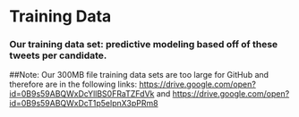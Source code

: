 # Training Data

### Our training data set: predictive modeling based off of these tweets per candidate. 
##Note: Our 300MB file training data sets are too large for GitHub and therefore are in the following links: https://drive.google.com/open?id=0B9s59ABQWxDcYllBS0FRaTZFdVk and https://drive.google.com/open?id=0B9s59ABQWxDcT1p5elpnX3pPRm8
